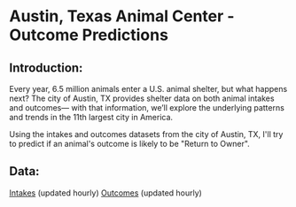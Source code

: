 # Austin, Texas Animal Center - Outcome Predictions

## Introduction:
Every year, 6.5 million animals enter a U.S. animal shelter, but what happens next? The city of Austin, TX provides shelter data on both animal intakes and outcomes— with that information, we’ll explore the underlying patterns and trends in the 11th largest city in America. 

Using the intakes and outcomes datasets from the city of Austin, TX, I'll try to predict if an animal's outcome is likely to be "Return to Owner". 

## Data:
[Intakes](https://data.aus0ntexas.gov/Health-and-Community-Services/Austin-Animal-Center-Intakes/wter-evkm) (updated hourly)
[Outcomes](https://data.aus0ntexas.gov/Health-and-Community-Services/Austin-Animal-Center-Outcomes/9t4d-g238) (updated hourly)
